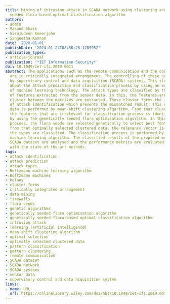 ```yaml
---
title: Mining of intrusion attack in SCADA network using clustering and genetically
  seeded flora-based optimal classification algorithm
authors:
- admin
- Masood Shaik
- Sirajudeen Ameerjohn
- Sangeetha Kannan
date: '2020-01-01'
publishDate: '2024-01-24T08:50:26.128595Z'
publication_types:
- article-journal
publication: '*IET Information Security*'
doi: 10.1049/iet-ifs.2019.0011
abstract: The applications such as the remote communication and the control system
  are in critically integrated arrangement. The controlling of these network is specified
  by supervisory control and data acquisition (SCADA) systems. This study discusses
  about the attack prediction and classification process by using an enhanced model
  of machine learning technology. The attack types are classified by the optimal selection
  of features extracted from the sensor data. In this, the features are labelled and
  cluster between the matrixes are extracted. These cluster forms the initial processing
  of attack identification which prevents the mismatched result. This clustering of
  data is performed by mean-shift clustering algorithm. From that clustered data,
  the features that are irrelevant for classification process is identified and suppressed
  by using the genetically seeded flora optimisation algorithm. In this optimisation
  process, the flora seeds are selected genetically to select best features. Then,
  from that optimally selected clustered data, the relevancy vector is predicted and
  the types are classified. The classification process is performed by the Boltzmann
  machine learning algorithm. The classified results of the proposed method for testing
  SCADA dataset are analysed and the performance metrics are evaluated and compared
  with the state-of-the-art methods.
tags:
- attack identification
- attack prediction
- attack types
- Boltzmann machine learning algorithm
- Boltzmann machines
- botany
- cluster forms
- critically integrated arrangement
- data mining
- firewalls
- flora seeds
- genetic algorithms
- genetically seeded flora optimisation algorithm
- genetically seeded flora-based optimal classification algorithm
- intrusion attack
- learning (artificial intelligence)
- mean-shift clustering algorithm
- optimal selection
- optimally selected clustered data
- pattern classification
- pattern clustering
- remote communication
- SCADA dataset
- SCADA network
- SCADA systems
- sensor data
- supervisory control and data acquisition system
links:
- name: URL
  url: https://onlinelibrary.wiley.com/doi/abs/10.1049/iet-ifs.2019.0011
---
```

